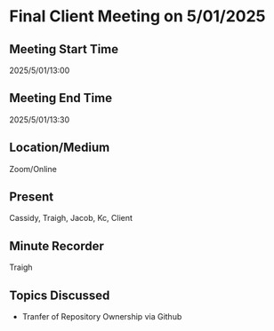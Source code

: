 # Final Client Meeting on 5/01/2025

## Meeting Start Time

2025/5/01/13:00

## Meeting End Time

2025/5/01/13:30

## Location/Medium

Zoom/Online

## Present

Cassidy, Traigh, Jacob, Kc, Client

## Minute Recorder

Traigh

## Topics Discussed

- Tranfer of Repository Ownership via Github
